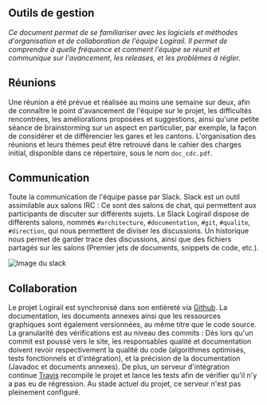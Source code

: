 ## Outils de gestion

_Ce document permet de se familiariser avec les logiciels et méthodes d'organisation et de collaboration de l'équipe Logirail. Il permet de comprendre à quelle fréquence et comment l'équipe se réunit et communique sur l'avancement, les releases, et les problèmes à régler._

## Réunions

Une réunion a été prévue et réalisée au moins une semaine sur deux, afin de connaître le point d'avancement de l'équipe sur le projet, les difficultés rencontrées, les améliorations proposées et suggestions, ainsi qu'une petite séance de brainstorming sur un aspect en particulier, par exemple, la façon de considérer et de différencier les gares et les cantons.
L'organisation des réunions et leurs thèmes peut être retrouvé dans le cahier des charges initial, disponible dans ce répertoire, sous le nom `doc_cdc.pdf`.

## Communication

Toute la communication de l'équipe passe par Slack. Slack est un outil assimilable aux salons IRC : Ce sont des salons de chat, qui permettent aux participants de discuter sur différents sujets. Le Slack Logirail dispose de différents salons, nommés `#architecture`, `#documentation`, `#git`, `#qualite`, `#direction`, qui nous permettent de diviser les discussions. Un historique nous permet de garder trace des discussions, ainsi que des fichiers partagés sur les salons (Premier jets de documents, snippets de code, etc.).

![Image du slack](http://uinelj.eu/misc/Logirail/slack.png)    

## Collaboration

Le projet Logirail est synchronisé dans son entièreté via [Github](https://github.com/Uinelj/Logirail). La documentation, les documents annexes ainsi que les ressources graphiques sont également versionnées, au même titre que le code source.
La granularité des vérifications est au niveau des commits : Dès lors qu'un commit est poussé vers le site, les responsables qualité et documentation doivent revoir respectivement la qualité du code (algorithmes optimisés, tests fonctionnels et d'intégration), et la précision de la documentation (Javadoc et documents annexes). De plus, un serveur d'intégration continue [Travis](https://travis-ci.org/Uinelj/logirail) recompile le projet et lance les tests afin de vérifier qu'il n'y a pas eu de régression. Au stade actuel du projet, ce serveur n'est pas pleinement configuré.
